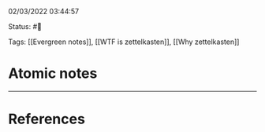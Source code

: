 02/03/2022 03:44:57

Status: #🌱

Tags: [[Evergreen notes]], [[WTF is zettelkasten]], [[Why zettelkasten]]

# Atomic notes 



---
# References